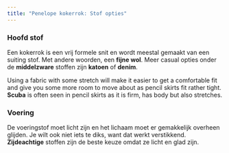 ```yaml
---
title: "Penelope kokerrok: Stof opties"
---
```


### Hoofd stof

Een kokerrok is een vrij formele snit en wordt meestal gemaakt van een suiting stof. Met andere woorden, een **fijne wol**. Meer casual opties onder de **middelzware** stoffen zijn **katoen** of **denim**.

Using a fabric with some stretch will make it easier to get a comfortable fit and give you some more room to move about as pencil skirts fit rather tight. **Scuba** is often seen in pencil skirts as it is firm, has body but also stretches.

### Voering

De voeringstof moet licht zijn en het lichaam moet er gemakkelijk overheen glijden. Je wilt ook niet iets te diks, want dat werkt verstikkend. **Zijdeachtige** stoffen zijn de beste keuze omdat ze licht en glad zijn.
